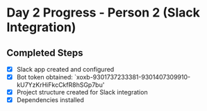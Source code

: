 # Day 2 Progress - Person 2 (Slack Integration)

## Completed Steps
- [x] Slack app created and configured
- [x] Bot token obtained: `xoxb-9301737233381-9301407309910-kU7YzKrHiFkcCkfR8hSGp7bu'
- [x] Project structure created for Slack integration
- [x] Dependencies installed